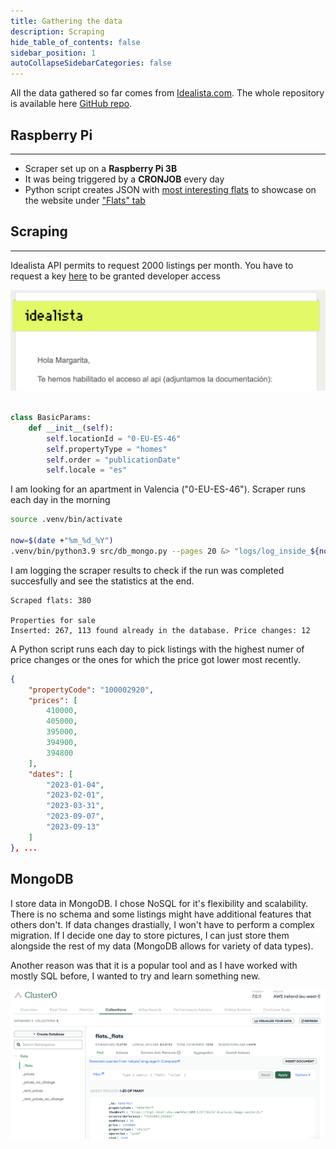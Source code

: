 ```yaml
---
title: Gathering the data
description: Scraping
hide_table_of_contents: false
sidebar_position: 1
autoCollapseSidebarCategories: false
---
```



All the data gathered so far comes from [Idealista.com](https://www.idealista.com/). The whole repository is available here [GitHub repo](https://github.com/mbalcerzak/idealista-mongo).


## Raspberry Pi
----

- Scraper set up on a **Raspberry Pi 3B**
- It was being triggered by a **CRONJOB** every day 
- Python script creates JSON with [most interesting flats](https://raw.githubusercontent.com/mbalcerzak/idealista-mongo/mabdata-json/output/latest_price_changes.json) to showcase on the website under ["Flats" tab](https://mabdata.com/flats)

## Scraping
----

Idealista API permits to request 2000 listings per month. You have to request a key [here](https://developers.idealista.com/access-request) to be granted developer access

![api_access](../../images/idealista_api.png)


```python

class BasicParams:
    def __init__(self):
        self.locationId = "0-EU-ES-46"
        self.propertyType = "homes"
        self.order = "publicationDate"
        self.locale = "es"

```

I am looking for an apartment in Valencia ("0-EU-ES-46"). Scraper runs each day in the morning

```bash
source .venv/bin/activate

now=$(date +"%m_%d_%Y")
.venv/bin/python3.9 src/db_mongo.py --pages 20 &> "logs/log_inside_${now}"

```
I am logging the scraper results to check if the run was completed succesfully and see the statistics at the end.

```
Scraped flats: 380

Properties for sale
Inserted: 267, 113 found already in the database. Price changes: 12
```

A Python script runs each day to pick listings with the highest numer of price changes or the ones for which the price got lower most recently. 
```json
{
    "propertyCode": "100002920",
    "prices": [
        410000,
        405000,
        395000,
        394900,
        394800
    ],
    "dates": [
        "2023-01-04",
        "2023-02-01",
        "2023-03-31",
        "2023-09-07",
        "2023-09-13"
    ]
}, ...
```


## MongoDB

I store data in MongoDB. I chose NoSQL for it's flexibility and scalability. There is no schema and some listings might have additional features that others don't. If data changes drastially, I won't have to perform a complex migration. If I decide one day to store pictures, I can just store them alongside the rest of my data (MongoDB allows for variety of data types). 

Another reason was that it is a popular tool and as I have worked with mostly SQL before, I wanted to try and learn something new. 

![mongopng](../../images/mongodb_clusters.png)

